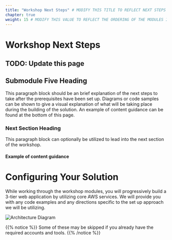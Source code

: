 ```yaml
---
title: "Workshop Next Steps" # MODIFY THIS TITLE TO REFLECT NEXT STEPS IF APPLICABLE
chapter: true
weight: 15 # MODIFY THIS VALUE TO REFLECT THE ORDERING OF THE MODULES IF APPLICABLE
---
```



# Workshop Next Steps <!-- MODIFY THIS HEADING IF APPLICABLE -->
## TODO: Update this page

## Submodule Five Heading <!-- MODIFY THIS SUBHEADING -->

This paragraph block should be an brief explanation of the next steps to take after the prerequisites have been set up. Diagrams or code samples can be shown to give a visual explanation of what will be taking place during the building of the solution. An example of content guidance can be found at the bottom of this page.

### Next Section Heading <!-- MODIFY THIS HEADING -->
This paragraph block can optionally be utilized to lead into the next section of the workshop.

#### Example of content guidance

# Configuring Your Solution

While working through the workshop modules, you will progressively build a 3-tier web application by utilizing core AWS services. We will provide you with any code examples and any directions specific to the set up approach we will be utilizing. <br>

![Architecture Diagram](/images/3-tier-web-app.png)

{{% notice %}}
Some of these may be skipped if you already have the required accounts and tools.
{{% /notice %}}